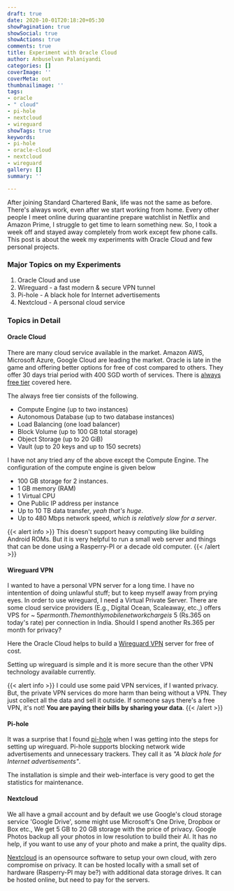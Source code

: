 ```yaml
---
draft: true
date: 2020-10-01T20:18:20+05:30
showPagination: true
showSocial: true
showActions: true
comments: true
title: Experiment with Oracle Cloud
author: Anbuselvan Palaniyandi
categories: []
coverImage: ''
coverMeta: out
thumbnailimage: ''
tags:
- oracle
- " cloud"
- pi-hole
- nextcloud
- wireguard
showTags: true
keywords:
- pi-hole
- oracle-cloud
- nextcloud
- wireguard
gallery: []
summary: ''

---
```

After joining Standard Chartered Bank, life was not the same as before.  There's always work, even after we start working from home. Every other people I meet online during quarantine prepare watchlist in Netflix and Amazon Prime, I struggle to get time to learn something new. So, I took a week off and stayed away completely from work except few phone calls.  This post is about the week my experiments with Oracle Cloud and few personal projects.

<!-- more -->
  
### Major Topics on my Experiments
1. Oracle Cloud and use
2. Wireguard - a fast modern & secure VPN tunnel
3. Pi-hole - A black hole for Internet advertisements
4. Nextcloud - A personal cloud service

### Topics in Detail

#### Oracle Cloud
There are many cloud service available in the market. Amazon AWS, Microsoft Azure, Google Cloud are leading the market.  Oracle is late in the game and  offering better options for free of cost compared to others.  They offer 30 days trial period with 400 SGD worth of services. There is [always free tier](https://docs.cloud.oracle.com/en-us/iaas/Content/FreeTier/resourceref.htm#Details_of_the_Always_Free_Resources) covered here. 

The always free tier consists of the following.

* Compute Engine (up to two instances)
* Autonomous Database (up to two database instances)
* Load Balancing (one load balancer)
* Block Volume (up to 100 GB total storage)
* Object Storage (up to 20 GiB)
* Vault (up to 20 keys and up to 150 secrets)

I have not any tried any of the above except the Compute Engine.  The configuration of the compute engine is given below

* 100 GB storage for 2 instances.
* 1 GB memory (RAM)
* 1 Virtual CPU
* One Public IP address per instance
* Up to 10 TB data transfer, _yeah that's huge_.
* Up to 480 Mbps network speed, _which is relatively slow for a server_.

{{< alert info >}}
This doesn't support heavy computing like building Android ROMs.  But it is very helpful to run a small web server and things that can be done using a Rasperry-PI or a decade old computer.
{{< /alert >}}

#### Wireguard VPN

I wanted to have a personal VPN server for a long time.  I have no intentention of doing unlawful stuff; but to keep myself away from prying eyes.  In order to use wireguard, I need a Virtual Private Server.  There are some cloud service providers (E.g., Digital Ocean, Scaleaway, etc.,) offers VPS for ~ $5 per month. The monthly mobile network charge is ~$5 (Rs.365 on today's rate) per connection in India. Should I spend another Rs.365 per month for privacy?

Here the Oracle Cloud helps to build a [Wireguard VPN](https://www.wireguard.com/) server for free of cost.

Setting up wireguard is simple and it is more secure than the other VPN technology available currently.

{{< alert info >}}
I could use some paid VPN services, if I wanted privacy.  But, the private VPN services do more harm than being without a VPN. They just collect all the data and sell it outside.  If someone says there's a free VPN, it's not! **You are paying their bills by sharing your data**.
{{< /alert >}}


#### Pi-hole

It was a surprise that I found [pi-hole](https://pi-hole.net/) when I was getting into the steps for setting up wireguard.  Pi-hole supports blocking network wide advertisements and unnecessary trackers. They call it as _"A black hole for Internet advertisements"_.

The installation is simple and their web-interface is very good to get the statistics for maintenance.

#### Nextcloud

We all have a gmail account and by default we use Google's cloud storage service 'Google Drive', some might use Microsoft's One Drive, Dropbox or Box etc., We get 5 GB to 20 GB storage with the price of privacy.  Google Photos backup all your photos in low resolution to build their AI.  It has no help, if you want to use any of your photo and make a print, the quality dips.

[Nextcloud](https://nextcloud.com/) is an opensource software to setup your own cloud, with zero compromise on privacy.  It can be hosted locally with a small set of hardware (Rasperry-PI may be?) with additional data storage drives.  It can be hosted online, but need to pay for the servers.
